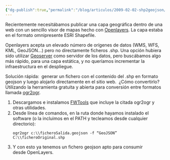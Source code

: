 ```yaml
---
{"dg-publish":true,"permalink":"/blog/articulos/2009-02-02-shp2geojson/como-convertir-un-shapefile-a-geojson/","title":"Cómo convertir un shapefile a geojson","tags":["geojson","ogr2ogr","openlayers","shapefile"]}
---
```



Recientemente necesitábamos publicar una capa geográfica dentro de una web con un sencillo visor de mapas hecho con [Openlayers](http://openlayers.org/). La capa estaba en el formato omnipresente ESRI Shapefile.

Openlayers acepta un elevado número de orígenes de datos (WMS, WFS, KML, GeoJSON...) pero no directamente ficheros .shp. Una opción hubiera sido utilizar [Geoserver](http://geoserver.org/) como servidor de los datos, pero buscábamos algo más rápido, para una capa estática, y no queríamos incrementar la infraestructura en el despliegue.

Solución rápida:  generar un fichero con el contenido del .shp en formato geojson y luego alojarlo directamente en el sitio web.  ¿Cómo convertirlo? Utilizando la herramienta gratuita y abierta para conversión entre formatos llamada [ogr2ogr](http://www.gdal.org/ogr2ogr.html).

1. Descargamos e instalamos [FWTools](http://fwtools.maptools.org/) que incluye la citada ogr2ogr y otras utilidades.
2. Desde línea de comandos, en la ruta donde hayamos instalado el software (o la incluimos en el PATH y tecleamos desde cualquier directorio): 
	```shell
	ogr2ogr c:\\ficheroSalida.geojson -f “GeoJSON” C:\\ficheroOriginal.shp
	```
3. Y con esto ya tenemos un fichero geojson apto para consumir desde OpenLayers.
